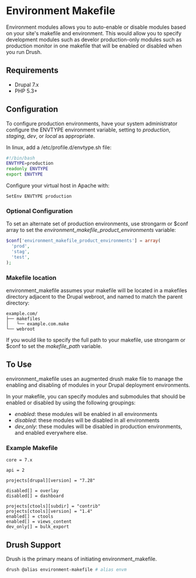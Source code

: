 # Environment Makefile

Environment modules allows you to auto-enable or disable modules based on your site's makefile and environment. This would allow you to specify development modules such as develor production-only modules such as production monitor in one makefile that will be enabled or disabled when you run Drush.

## Requirements
- Drupal 7.x
- PHP 5.3+

## Configuration
To configure production environments, have your system administrator configure the ENVTYPE environment variable, setting to _production_, _staging_, _dev_, or _local_ as appropriate.

In linux, add a /etc/profile.d/envtype.sh file:
```bash
#!/bin/bash
ENVTYPE=production
readonly ENVTYPE
export ENVTYPE
```

Configure your virtual host in Apache with:
```
SetEnv ENVTYPE production
```

### Optional Configuration
To set an alternate set of production environments, use strongarm or $conf array to set the _environment_makefile_product_environments_ variable:

```php
$conf['environment_makefile_product_environments'] = array(
  'prod',
  'stag',
  'test',
);
```

### Makefile location
environment_makefile assumes your makefile will be located in a makefiles directory adjacent to the Drupal webroot, and named to match the parent directory:

```
example.com/
├── makefiles
│   └── example.com.make
└── webroot
```

If you would like to specify the full path to your makefile, use strongarm or $conf to set the _makefile_path_ variable.

## To Use

environment_makefile uses an augmented drush make file to manage the enabling and disabling of modules in your Drupal deployment environments.

In your makefile, you can specify modules and submodules that should be enabled or disabled by using the following groupings:

- *enabled*: these modules will be enabled in all environments
- *disabled*: these modules will be disabled in all environments
- *dev_only*: these modules will be disabled in production environments, and enabled everywhere else.

### Example Makefile

```
core = 7.x

api = 2

projects[drupal][version] = "7.28"

disabled[] = overlay
disabled[] = dashboard

projects[ctools][subdir] = "contrib"
projects[ctools][version] = "1.4"
enabled[] = ctools
enabled[] = views_content
dev_only[] = bulk_export
```

## Drush Support
Drush is the primary means of initiating environment_makefile.

```bash
drush @alias environment-makefile # alias envm
```
